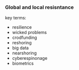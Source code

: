 ### Global and local resisntance

key terms: 
- resilience
- wicked problems
- crodfunding
- reshoring
- big data
- nearshoring
- cyberespinonage
- biometrics




